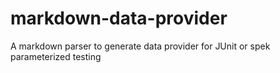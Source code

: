 # markdown-data-provider
A markdown parser to generate data provider for JUnit or spek parameterized testing

